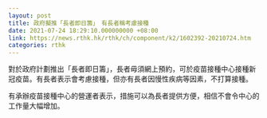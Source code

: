 ```yaml
---
layout: post
title: 政府擬推「長者即日籌」　有長者稱考慮接種
date: 2021-07-24 18:29:10.000000000 +08:00
link: https://news.rthk.hk/rthk/ch/component/k2/1602392-20210724.htm
categories: rthk
---
```


對於政府計劃推出「長者即日籌」，長者毋須網上預約，可於疫苗接種中心接種新冠疫苗。有長者表示會考慮接種，但亦有長者因慢性疾病等因素，不打算接種。

有承辦疫苗接種中心的營運者表示，措施可以為長者提供方便，相信不會令中心的工作量大幅增加。
